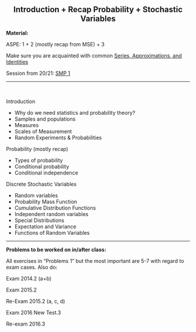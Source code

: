<h2 align="center">Introduction + Recap Probability + Stochastic Variables</h2>
<p><strong>Material:</strong></p>
<p>ASPE: 1 + 2 (mostly recap from MSE) + 3</p>
<p>Make sure you are acquainted with common <a target="_blank" href="https://lpsa.swarthmore.edu/BackGround/UsefulSeries/">Series, Approximations, and Identities</a></p>
<p>Session from 20/21: <a target="_blank" href="https://youtu.be/F3bB33pqjLw">SMP 1</a></p>
<hr />
<p> </p>
<p>Introduction</p>
<ul>
 <li>Why do we need statistics and probability theory?</li>
 <li>Samples and populations</li>
 <li>Measures</li>
 <li>Scales of Measurement</li>
 <li>Random Experiments & Probabilities</li>
</ul>
<p>Probability (mostly recap)</p>
<ul>
 <li>Types of probability</li>
 <li>Conditional probability</li>
 <li>Conditional independence</li>
</ul>
<p>Discrete Stochastic Variables</p>
<ul>
 <li>Random variables</li>
 <li>Probability Mass Function</li>
 <li>Cumulative Distribution Functions</li>
 <li>Independent random variables</li>
 <li>Special Distributions</li>
 <li>Expectation and Variance</li>
 <li>Functions of Random Variables</li>
</ul>
<hr />
<p><strong>Problems to be worked on in/after class:</strong></p>
<p>All exercises in “Problems 1” but the most important are 5-7 with regard to exam cases. Also do:</p>
<p>Exam 2014.2 (a+b)</p>
<p>Exam 2015.2</p>
<p>Re-Exam 2015.2 (a, c, d)</p>
<p>Exam 2016 New Test.3</p>
<p>Re-exam 2016.3</p>
<p> </p>
